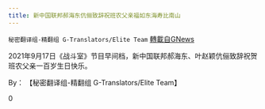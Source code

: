 ```yaml
---
title: 新中国联邦郝海东伉俪致辞祝班农父亲福如东海寿比南山
---
```

`秘密翻译组-精翻组 G-Translators/Elite Team` [轉載自GNews](https://gnews.org/zh-hans/1544993/)

2021年9月17日《战斗室》节目早间档，新中国联邦郝海东、叶赵颖伉俪致辞祝贺班农父亲一百岁生日快乐。

By： 【秘密翻译组-精翻组 G-Translators/Elite Team】

0
